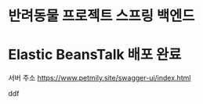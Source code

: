 # 반려동물 프로젝트 스프링 백엔드

# Elastic BeansTalk 배포 완료 

서버 주소
https://www.petmily.site/swagger-ui/index.html

ddf